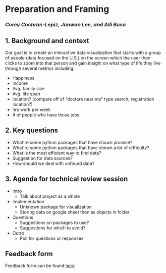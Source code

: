 # Preparation and Framing
### *Corey Cochran-Lepiz, Junwon Lee, and Alli Busa*

## 1. Background and context
Our goal is to create an interactive data visualization that starts with a group of people (data focused on the U.S.) on the screen which the user then clicks to zoom into that person and gain insight on what type of life they live through several metrics including:
- Happiness
- Income
- Avg. family size
- Avg. life span
- location? (compare off of "doctors near me" type search; registration location?)
- hrs work per week
- \# of people who have those jobs  

## 2. Key questions
- What're some python packages that have shown promise?
- What're some python packages that have shown a lot of difficulty?
- What is the most efficient way to find data?
- Suggestion for data sources?
- How should we deal with unfound data?

## 3. Agenda for technical review session
- Intro
  - Talk about project as a whole
- Implementation
  - Unknown package for visualization
  - Storing data on google sheet then as objects in folder
- Questions
  - Suggestions on packages to use?
  - Suggestions for which to avoid?
- Outro
  - Poll for questions or responses

## Feedback form
Feedback form can be found [here](http://google.com)
